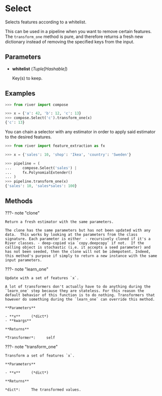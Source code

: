 # Select

Selects features according to a whitelist.

This can be used in a pipeline when you want to remove certain features. The `transform_one` method is pure, and therefore returns a fresh new dictionary instead of removing the specified keys from the input.

## Parameters

- **whitelist** (*Tuple[Hashable]*)

    Key(s) to keep.



## Examples

```python
>>> from river import compose

>>> x = {'a': 42, 'b': 12, 'c': 13}
>>> compose.Select('c').transform_one(x)
{'c': 13}

```

You can chain a selector with any estimator in order to apply said estimator to the
desired features.

```python
>>> from river import feature_extraction as fx

>>> x = {'sales': 10, 'shop': 'Ikea', 'country': 'Sweden'}

>>> pipeline = (
...     compose.Select('sales') |
...     fx.PolynomialExtender()
... )
>>> pipeline.transform_one(x)
{'sales': 10, 'sales*sales': 100}
```

## Methods

???- note "clone"

    Return a fresh estimator with the same parameters.

    The clone has the same parameters but has not been updated with any data.  This works by looking at the parameters from the class signature. Each parameter is either  - recursively cloned if it's a River classes. - deep-copied via `copy.deepcopy` if not.  If the calling object is stochastic (i.e. it accepts a seed parameter) and has not been seeded, then the clone will not be idempotent. Indeed, this method's purpose if simply to return a new instance with the same input parameters.

    
???- note "learn_one"

    Update with a set of features `x`.

    A lot of transformers don't actually have to do anything during the `learn_one` step because they are stateless. For this reason the default behavior of this function is to do nothing. Transformers that however do something during the `learn_one` can override this method.

    **Parameters**

    - **x**     (*dict*)    
    - **kwargs**    
    
    **Returns**

    *Transformer*:     self
    
???- note "transform_one"

    Transform a set of features `x`.

    **Parameters**

    - **x**     (*dict*)    
    
    **Returns**

    *dict*:     The transformed values.
    
